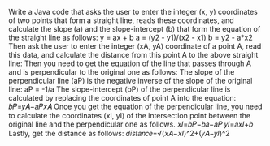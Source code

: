 Write a Java code that asks the user to enter the integer (x, y) coordinates of two points that form a straight line, reads these coordinates, and calculate the slope (a) and the slope-intercept (b) that form the equation of the straight line as follows:
y = ax + b
a = (y2 - y1)/(x2 - x1)
b = y2 - a*x2
Then ask the user to enter the integer (xA, yA) coordinate of a point A, read this data, and calculate the distance from this point A to the above straight line:
Then you need to get the equation of the line that passes through A and is perpendicular to the original one as follows: The slope of the perpendicular line (aP) is the negative inverse of the slope of the original line:
aP = -1/a
The slope-intercept (bP) of the perpendicular line is calculated by replacing the coordinates of point A into the equation:
𝑏𝑃=𝑦𝐴−𝑎𝑃𝑥𝐴
Once you get the equation of the perpendicular line, you need to calculate the coordinates (xI, yI) of the intersection point between the original line and the perpendicular one as follows. 𝑥𝐼=𝑏𝑃−𝑏𝑎−𝑎𝑃 𝑦𝐼=𝑎𝑥𝐼+𝑏
Lastly, get the distance as follows: 𝑑𝑖𝑠𝑡𝑎𝑛𝑐𝑒=√(𝑥𝐴−𝑥𝐼)^2+(𝑦𝐴−𝑦𝐼)^2
